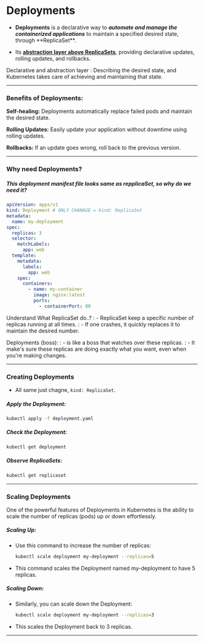 # Deployments

- <h4 style="display: inline;">Deployments</h4> is a declarative way to <h5 style="display: inline;">automate and manage the containerized applications</h5> to maintain a specified desired state, through **ReplicaSet**.

- Its <u>**abstraction layer above ReplicaSets**</u>, providing declarative updates, rolling updates, and rollbacks.

Declarative and abstraction layer
: Describing the desired state, and Kubernetes takes care of achieving and maintaining that state.

---

### Benefits of Deployments:

**Self-healing:** Deployments automatically replace failed pods and maintain the desired state.

**Rolling Updates:** Easily update your application without downtime using rolling updates.

**Rollbacks:** If an update goes wrong, roll back to the previous version.

---

### Why need Deployments?

##### This deployment manifest file looks same as repplicaSet, so why do we need it?

```yaml
apiVersion: apps/v1
kind: Deployment # ONLY CHANAGE = kind: ReplicaSet
metadata:
  name: my-deployment
spec:
  replicas: 3
  selector:
    matchLabels:
      app: web
  template:
    metadata:
      labels:
        app: web
    spec:
      containers:
        - name: my-container
          image: nginx:latest
          ports:
            - containerPort: 80
```

Understand What ReplicaSet do..?
: - ReplicaSet keep a specific number of replicas running at all times.
: - If one crashes, it quickly replaces it to maintain the desired number.

Deployments (boss):
: - is like a boss that watches over these replicas.
: - It make's sure these replicas are doing exactly what you want, even when you're making changes.

---

### Creating Deployments

- All same just chagne, `kind: ReplicaSet`.

##### Apply the Deployment:

```bash
kubectl apply -f deployment.yaml
```

##### Check the Deployment:

```bash
kubectl get deployment
```

##### Observe ReplicaSets:

```bash
kubectl get replicaset
```

---

### Scaling Deployments

One of the powerful features of Deployments in Kubernetes is the ability to scale the number of replicas (pods) up or down effortlessly.

##### Scaling Up:

- Use this command to increase the number of replicas:
  ```bash
  kubectl scale deployment my-deployment --replicas=5
  ```
- This command scales the Deployment named my-deployment to have 5 replicas.

##### Scaling Down:

- Similarly, you can scale down the Deployment:

  ```bash
  kubectl scale deployment my-deployment --replicas=3
  ```

- This scales the Deployment back to 3 replicas.

---
